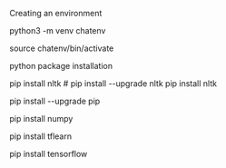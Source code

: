 Creating an environment

python3 -m venv chatenv

source chatenv/bin/activate


python package installation

pip install nltk  # pip install --upgrade nltk
pip install nltk

pip install --upgrade pip

pip install numpy

pip install tflearn

pip install tensorflow